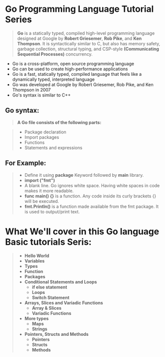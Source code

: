 # **Go Programming Language Tutorial Series**
> **Go** is a statically typed, compiled high-level programming language designed at Google by **Robert Griesemer**, **Rob Pike**, and **Ken Thompson**. It is syntactically similar to C, but also has memory safety, garbage collection, structural typing, and CSP-style **(Communicating Sequential Processes)** concurrency.

+ Go is a cross-platform, open source programming language
+ Go can be used to create high-performance applications
+ Go is a fast, statically typed, compiled language that feels like a dynamically typed, interpreted language
+ Go was developed at Google by Robert Griesemer, Rob Pike, and Ken Thompson in 2007
+ Go's syntax is similar to C++

## Go syntax:
> **A Go file consists of the following parts:**

>   + Package declaration 
>   + Import packages
>   + Functions
>   + Statements and expressions


## For Example: 
> + Define it using **package** Keyword followed by **main** library.
> + **import ("fmt")**
> + A blank line. Go ignores white space. Having white spaces in code makes it more readable.
> + **func main() {}** is a function. Any code inside its curly brackets {} will be executed.
> + **fmt.Println()** is a function made available from the fmt package. It is used to output/print text.

# What We'll cover in this Go language Basic tutorials Seris:

> + **Hello World**
> + **Variables**
> + **Types**
> + **Function**
> + **Packages**
> + **Conditional Statements and Loops**
>    + **if else statement**
>    + **Loops**
>    + **Switch Statement**
> + **Arrays, Slices and Variadic Functions**
>    + **Array & Slices**
>    + **Variadic Functions**
> + **More types**
>    + **Maps**
>    + **Strings**
> + **Pointers, Structs and Methods**
>    + **Pointers**
>    + **Structs**
>    + **Methods**



